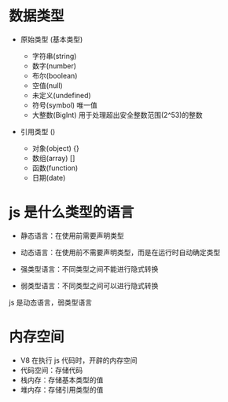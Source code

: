 # 数据类型
- 原始类型 (基本类型)
  - 字符串(string)
  - 数字(number)
  - 布尔(boolean)
  - 空值(null)
  - 未定义(undefined)
  - 符号(symbol) 唯一值
  - 大整数(BigInt) 用于处理超出安全整数范围(2^53)的整数

- 引用类型 ()
  - 对象(object) {}
  - 数组(array) []
  - 函数(function)
  - 日期(date)

# js 是什么类型的语言
- 静态语言：在使用前需要声明类型
- 动态语言：在使用前不需要声明类型，而是在运行时自动确定类型

- 强类型语言：不同类型之间不能进行隐式转换
- 弱类型语言：不同类型之间可以进行隐式转换

js 是动态语言，弱类型语言

# 内存空间
- V8 在执行 js 代码时，开辟的内存空间
- 代码空间：存储代码
- 栈内存：存储基本类型的值
- 堆内存：存储引用类型的值  